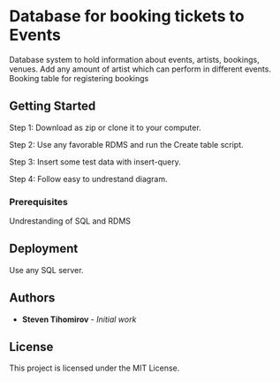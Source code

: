 # Database for booking tickets to Events

Database system to hold information about events, artists, bookings, venues. Add any amount of artist which can perform in different events. Booking table for registering bookings

## Getting Started

Step 1: Download as zip or clone it to your computer.

Step 2: Use any favorable RDMS and run the Create table script.

Step 3: Insert some test data with insert-query.

Step 4: Follow easy to undrestand diagram.

### Prerequisites

Undrestanding of SQL and RDMS



## Deployment

Use any SQL server.






## Authors

* **Steven Tihomirov** - *Initial work* 


## License

This project is licensed under the MIT License.


